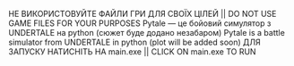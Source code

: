 НЕ ВИКОРИСТОВУЙТЕ ФАЙЛИ ГРИ ДЛЯ СВОЇХ ЦІЛЕЙ || DO NOT USE GAME FILES FOR YOUR PURPOSES
Pytale — це бойовий симулятор з UNDERTALE на python (сюжет буде додано незабаром)
Pytale is a battle simulator from UNDERTALE in python (plot will be added soon)
ДЛЯ ЗАПУСКУ НАТИСНІТЬ НА main.exe || CLICK ON main.exe TO RUN

